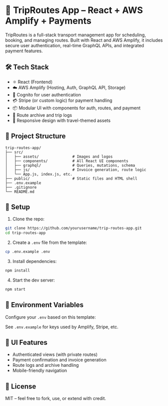 # 🚐 TripRoutes App – React + AWS Amplify + Payments

TripRoutes is a full-stack transport management app for scheduling, booking, and managing routes. Built with React and AWS Amplify, it includes secure user authentication, real-time GraphQL APIs, and integrated payment features.

## 🛠 Tech Stack

- ⚛️ React (Frontend)
- ☁️ AWS Amplify (Hosting, Auth, GraphQL API, Storage)
- 🔐 Cognito for user authentication
- 💳 Stripe (or custom logic) for payment handling
- 📦 Modular UI with components for auth, routes, and payment
- 🧭 Route archive and trip logs
- 📸 Responsive design with travel-themed assets

## 📁 Project Structure

```
trip-routes-app/
├── src/
│   ├── assets/               # Images and logos
│   ├── components/           # All React UI components
│   ├── graphql/              # Queries, mutations, schema
│   ├── js/                   # Invoice generation, route logic
│   └── App.js, index.js, etc.
├── public/                   # Static files and HTML shell
├── .env.example
├── .gitignore
└── README.md
```

## 🚀 Setup

1. Clone the repo:
```bash
git clone https://github.com/yourusername/trip-routes-app.git
cd trip-routes-app
```

2. Create a `.env` file from the template:
```bash
cp .env.example .env
```

3. Install dependencies:
```bash
npm install
```

4. Start the dev server:
```bash
npm start
```

## 🔐 Environment Variables

Configure your `.env` based on this template:

See `.env.example` for keys used by Amplify, Stripe, etc.

## 📸 UI Features

- Authenticated views (with private routes)
- Payment confirmation and invoice generation
- Route logs and archive handling
- Mobile-friendly navigation

## 📜 License

MIT – feel free to fork, use, or extend with credit.
